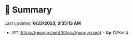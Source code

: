# 📖 Summary
Last updated: **6/23/2023, 3:35:13 AM**

- `GET` [https://google.com](https://google.com) - **Up** (178ms)
